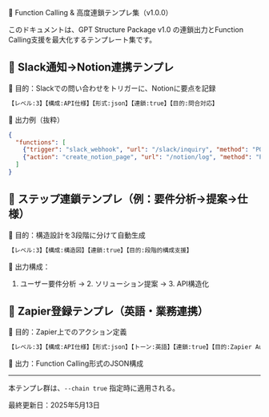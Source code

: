 🔗 Function Calling & 高度連鎖テンプレ集（v1.0.0）

このドキュメントは、GPT Structure Package v1.0 の連鎖出力とFunction Calling支援を最大化するテンプレート集です。

## 🚀 Slack通知→Notion連携テンプレ

📎 目的：Slackでの問い合わせをトリガーに、Notionに要点を記録

```markdown
【レベル:3】【構成:API仕様】【形式:json】【連鎖:true】【目的:問合対応】
```

🧾 出力例（抜粋）

```json
{
  "functions": [
    {"trigger": "slack_webhook", "url": "/slack/inquiry", "method": "POST"},
    {"action": "create_notion_page", "url": "/notion/log", "method": "POST"}
  ]
}
```

## 🔄 ステップ連鎖テンプレ（例：要件分析→提案→仕様）

📎 目的：構造設計を3段階に分けて自動生成

```markdown
【レベル:3】【構成:構造図】【連鎖:true】【目的:段階的構成支援】
```

🧾 出力構成：

1. ユーザー要件分析 → 2. ソリューション提案 → 3. API構造化

## 🔁 Zapier登録テンプレ（英語・業務連携）

📎 目的：Zapier上でのアクション定義

```markdown
【レベル:3】【構成:API仕様】【形式:json】【トーン:英語】【連鎖:true】【目的:Zapier Automation】
```

🧾 出力：Function Calling形式のJSON構成

---

本テンプレ群は、`--chain true` 指定時に適用される。

最終更新日：2025年5月13日
